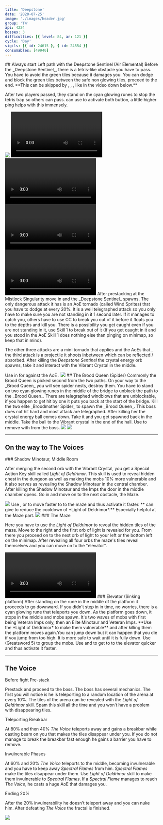 ```yaml
---
title: 'Deepstone'
date: '2020-07-25'
image: './images/header.jpg'
group: 'T4'
api: 4224
bosses: 3
difficulties: [{ level: 84, ar: 121 }]
cycle: 'Day'
sigils: [{ id: 24615 }, { id: 24554 }]
consumables: [49940]
---
```


<Grid>
<GridItem sm="12"> 
## Always start Left path with the Deepstone Sentinel (Air Elemental) 
</GridItem>
<GridItem sm="5"> 
Before the _Deepstone Sentinel_, there is a tetris-like obstacle you have to pass. You have to avoid the green tiles because it damages you. You can dodge and block the green tiles between the safe non glowing tiles, proceed to the end. **This can be skipped by <Specialization name="Berserker"/>, <Specialization name="Soulbeast"/>, <Specialization name="Firebrand"/>, like in the video down below.** 
  
After two players passed, they stand on the cyan glowing runes to stop the tetris trap so others can pass. <Specialization name="elementalist"/> can use <Skill name="Lightning flash"/> to activate both button, a little higher ping helps with this immensely.
</GridItem>

<GridItem sm="7">
<Image src="./images/maze.jpg" caption="The Tetris / Green Tiles"/>
</GridItem>

<GridItem sm="12">  
<Tabs>
<Tab specialization="Guardian">
<Video title="Tetris skip" timestamp="189" youtube="MmJTsOhdQeo"/>
</Tab>
<Tab specialization="Soulbeast">
<Video title="Tetris skip" youtube="5x1KpI1unYg"/>
</Tab>
<Tab specialization="Berserker">
<Video title="Tetris skip" youtube="29qQ2xU1YHk"/>
</Tab>
<Tab specialization="Weaver">
<Video title="Tetris skip" youtube="Fy1rYx73keI"/>
</Tab>
</Tabs>
</GridItem>

<GridItem sm="7"> 
After prestacking <Boon name="might"/> at the Mistlock Singularity move in and the _Deepstone Sentinel_ spawns. The only dangerous attack it has is an AoE tornado (called Wind Sprites) that you have to dodge at every 20%. It is a well telegraphed attack so you only have to make sure you are not standing in it 1 second later. If it manages to catch you, others have to use CC to break you out of it before it floats you to the depths and kill you. There is a possibility you get caught even if you are not standing in it, use Skill 1 to break out of it (If you get caught in it and you stood in the AoE Skill 1 does nothing else than pinging on minimap, so keep that in mind).

The other three attacks are a mini tornado that applies <Condition name="chilled"/> and the AoEs that <Control name="daze"/>, the third attack is a projectile it shoots inbetween which can be reflected / absorbed. After killing the _Deepstone Sentinel_ the crystal energy orb spawns, take it and interact with the Vibrant Crystal in the middle.
</GridItem>

<GridItem sm="5"> 
<Tabs>
<Tab specialization="revenant">
Use <Skill name="Inspiring Reinforcement"/> in <Skill name="Legendary Dwarf Stance" disableText/> for <Boon name="Stability"/> against the AoE <Control name="daze"/>.
</Tab>  
</Tabs> 
<Image src="./images/deepstone_sentinel.jpg" caption="The Deepstone Sentinel"/>
</GridItem>

<GridItem sm="12"> 
## The Brood Queen (Spider)
</GridItem>  
  
<GridItem sm="8"> 
Commonly the Brood Queen is picked second from the two paths. On your way to the _Brood Queen_ you will see spider nests, destroy them. You have to stand on two cyan glowing runes in the middle of the bridge to unblock the path to the _Brood Queen_. There are telegraphed windblows that are unblockable, if you happen to get hit by one it puts you back at the start of the bridge. Kill the two elite _Broodmother Spider_ to spawn the _Brood Queen_. This boss does not hit hard and most attack are telegraphed. After killing her the crystal energy ball comes down. Take it and you get spawned back in the middle. Take the ball to the Vibrant crystal in the end of the hall.
</GridItem>

<GridItem sm="4">
<Tabs>
<Tab specialization="Revenant">
Use <Skill name="Legendary Demon Stance"/> to remove <Boon name="Protection"/> with <Skill name="Banish Enchantment"/> from the boss.
</Tab>
</Tabs>
</GridItem>

<GridItem sm="6">
<Image src="./images/windy_bridge.jpg" caption="The Bridge"/>
</GridItem> 
<GridItem sm="6">  
<Image src="./images/the_brood_queen.jpg" caption="The Brood Queen"/>
</GridItem>
</Grid>

---

## On the way to The Voices

<Grid>
<GridItem sm="6">
### Shadow Minotaur, Middle Room
    
After merging the second orb with the Vibrant Crystal, you get a Special Action Key skill called *Light of Deldrimor*. This skill is used to reveal hidden chest in the dungeon as well as making the mobs 10% more vulnerable and it also serves as revealing the Shadow Minotaur in the central chamber. After killing the Shadow Minotaur and the Imps the door in the middle chamber opens. Go in and move on to the next obstacle, the Maze.
</GridItem>

<GridItem sm="6">
<Image src="./images/deepstone_middle_room.jpg" caption="The Middle Room"/>
</GridItem>

<GridItem sm="6">
<Tabs>
<Tab specialization="Elementalist">
Use <Skill name="Lightning Flash"/>, <Skill name="Ride the Lightning"/> or <Skill id="5516"/> to move faster to to the maze and thus activate it faster.
</Tab>
</Tabs>
</GridItem>

<GridItem sm="6">
<Tabs>
<Tab specialization="Renegade">
**<Specialization name="Renegade"/> can give <Boon name="Alacrity"/> to reduce the cooldown of *Light of Deldrimor*.** Especially helpful at the Maze part.
</Tab>
</Tabs>
</GridItem>

<GridItem sm="6">
<Image src="./images/disappearing_tiles.jpg" caption="The Maze"/>
</GridItem>

<GridItem sm="6">  
### The Maze
  
Here you have to use the *Light of Deldrimor* to reveal the hidden tiles of the maze.  Move to the right and the first orb of light is revealed for you. From there you proceed on to the next orb of light to your left or the bottom left on the minimap. After revealing all four orbs the maze's tiles reveal themselves and you can move on to the "elevator".
</GridItem>

<GridItem sm="12">
<Video title="Maze skip for Soulbeast, Warrior, Guardian, Elementalist and Revenant" youtube="coAfQMSot7s"/>
</GridItem>

<GridItem sm="12"> 
### Elevator (Sinking platform)
</GridItem>

<GridItem sm="7"> 
After standing on the rune in the middle of the platform it proceeds to go downward. If you didn't step in in time, no worries, there is a cyan glowing rune that teleports you down. As the platform goes down, it stops in the middle and mobs spawn. It's two waves of mobs with first being Veteran Imps only, then an Elite Minotaur and Veteran Imps. **Use the *Light of Deldrimor* to make them vulnerable** and after killing them the platform moves again.You can jump down but it can happen that you die if you jump from too high. It is more safe to wait until it is fully down.
</GridItem>

<GridItem sm="5">
<Tabs>
<Tab specialization="Guardian">
Use <Skill name="Binding Blade"/> (Greatsword 5) to group the mobs.
</Tab>
<Tab specialization="Elementalist">
Use <Skill name="Lightning Flash"/> and <Skill name="Ride the Lightning"/> to get to to the elevator quicker and thus activate it faster.
</Tab>
</Tabs>
</GridItem>
</Grid>

---

## The Voice

<Grid>
<GridItem sm="8">
  
Before fight <Label>Pre-stack</Label>

Prestack <Boon name="might"/> and proceed to the boss. The boss has several mechanics. The first you will notice is he is teleporting to a random location of the arena at every 10%. The tiles of the arena can be revealed with the _Light of Deldrimor_ skill. Spam this skill all the time and you won't have a problem with disappearing tiles.

Teleporting <Label>Breakbar</Label>

At 80% and then 40% _The Voice_ teleports away and gains a breakbar while casting beam on you that makes the tiles disappear under you. If you do not manage to break the breakbar fast enough he gains a barrier you have to remove.

Invulnerable <Label>Phases</Label>

At 60% and 20% _The Voice_ teleports to the middle, becoming invulnerable and you have to keep away _Spectral Flames_ from him. _Spectral Flames_ make the tiles disappear under them. Use _Light of Deldrimor_ skill to make them invulnerable to _Spectral Flames_. If a _Spectral Flame_ manages to reach _The Voice_, he casts a huge AoE that damages you.

Ending <Label>20%</Label>

After the 20% invulnerability he doesn't teleport away and you can nuke him. After defeating _The Voice_ the fractal is finished.
</GridItem>

<GridItem sm="4">
<Image src="./images/the_voice.jpg" caption="The Voice"/>
</GridItem>
</Grid>
